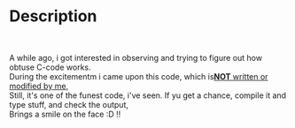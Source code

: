 <head>
<title>Random</title>
</head>
<body>
<h1>Description</h1>
<br>
<p>A while ago, i got interested in observing and trying to figure out how obtuse C-code works.<br>
During the excitementm i came upon this code, which is<u><b>NOT</b> written or modified by me</u>, <br>
Still, it's one of the funest code, i've seen. If yu get a chance, compile it and type stuff, and check the output,<br>
Brings a smile on the face :D !!</p>
</body>